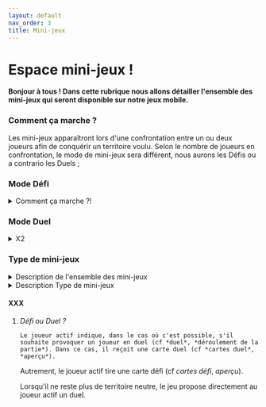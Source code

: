 ```yaml
---
layout: default
nav_order: 3
title: Mini-jeux
---
```

# Espace mini-jeux !
**Bonjour à tous ! 
Dans cette rubrique nous allons détailler l'ensemble des mini-jeux qui seront disponible sur notre jeux mobile.**

### Comment ça marche ?
Les mini-jeux apparaîtront lors d'une confrontation entre un ou deux joueurs afin de conquérir un territoire voulu.
Selon le nombre de joueurs en confrontation, le mode de mini-jeux sera différent, nous aurons les Défis ou a contrario les Duels ;

### Mode Défi
<details>
<summary>Comment ça marche ?!</summary>

    Lorsqu'un joueur convoite des cases territoire neutres (cf *cases territoire*, *aperçu*), il relève un défi. 
    Il s'agit de mini-jeux solos, pouvant prendre diverses formes : questions-réponses, motifs à reproduire,
    énigmes à résoudre... ils sont variés et intéractifs !
    c'est à dire que lorsqu'un joueur convoite un territoire, un onglet "Défi" apparait
  
    Ce mode de jeu permet au joueur de choisir un certain nombre de case à parier (photo à venir), 
    ainsi que le type de jeu à effectuer.
    Un chronomètre se laissera dès lorsque le joueur aura accepter son défi !

    
Dans le cas ou le joueur gagne : Ce dernier gagne alors la mise qu'il s'est assigné puis reprend le jeu.
        
Puis dans le cas ou le joueur perd  : Il se verra retirer le nombre de case misées pendant la pré-disposition du défis, 
        puis peut reprendre à son tour le jeu. 
</details>



   
        
### Mode Duel
<details>
<summary>X2</summary>
    Concernant la confrontation entre deux joueur, ce dernier mode de jeu se lancera lorsqu'un joueur (appelé actif)
    décide de conquérir un certain nombre de case qui dans ce cas est adjacent à un ou plusieurs autres joueurs (eux appelés passifs), 
    le joueur passif verra apparaître alors un onglet "Duels", en cliquant dessus il verra apparaître une page dans laquelle 
    il pourra choisir à la fois le nombre de case à parier mais aussi quel joueur à affronter dans le cas ou il y aurait +>2joueurs.

       
Cas ou le joueur actif gagne : Il (re)gagne la mise qu'il avait mit ainsi que la mise prévu, le joueur passif, lui, 
        ne perd pas ses cases misés mais perds le nombre de case misé par le joueur adverse. 
        
Cas ou le joueur perd  : Il se verra retirer le nombre de case misée pendant la pré-disposition du défis, 
        puis peut reprendre à son tour le jeu.
</details>
    
### Type de mini-jeux

<details>
<summary>Description de l'ensemble des mini-jeux</summary>
  Dans cette partie, nous allons détailler les différents  mini-jeux présent pour les deux modes.
    
En premier lieu, concernant le Mode Défi, ce dernier est composé de 6 différents mini-jeux dans lequel nous pouvons retrouver :
    
* *Reproduction d'image* : Ce mini-jeu concernera comme son nom l'indique le reproduction d'image dans lequel

* *Egnimes* :

* *7 differences* : 2 images/7 différences ; 7 différences seont à trouver selon 2 images avec un nombre illimités de mauvaises réponses

* *Traduction* : Dans ce mini-jeu, il apparaîtra une succession de phrase dans divers langages(Russe/Japonais/Anglais/Espagnol/Allemand) ; le joueur devra tour par tour traduire l'ensemble des 7 différentes phrases en français.

* *Où est Charlie ?* : Dois-je le présenter ? Sur une carte, remplie de personnage, le joueur devra retrouver "Charlie" qui adore porter des habits rayés et se cacher !

En second temps, nous avons les 6 mini-jeux du mode Duel :


* *Le Labyrinthe* : 1 labyrinthe/2 joueurs/2 clés ; Chaque joueur est disposé à chaque extrémité du labyrinthe, dès le commcement du chrono, les deux joueurs devront arrivé au centre du labyrinthe récupéré leur clé et la rapporter le plus vite possible à son équipe. 

* *Jeu de logique* : Ce mode de jeu est basé sur les différents jeu (à compléter)

* *Rally* : 2 routes/2 joueurs ; chaque joueur est en posséssion d'une voiture, les deux véhicules roulent de plus en plus vite, le but des deux joueurs est d'éviter le plus d'obstacle possible. Les joueurs pourront utiliser les touches "fléches Droite/gauche" afin de pouvoir éviter les obstacles.

* *Lutte* :  ici, les deux joueurs devront éjecter le joueur adverse hors de sa zone, ils devront spammer le touche "espace" le plus vite possible.

* *Compteur aveugle* : Un compteur de 10.00 s se lancera, il restera visible jusqu'a 2.50 s puis continuera indéfiniment, jusqu'à ce que les deux joueurs pressent la touche "espace". Le but, ici, est d'estimer le plus précisément lorsque le compteur arrive à 10.00 s, les deux joueurs devront donc appuyer sur la touche "espace", le joueur étant le plus proche de 10.00 s remporte la partie.

* *Les Nageurs* :
</details>

<details>
<summary>Description Type de mini-jeux</summary>
  Dans cette partie, nous allons détailler les différents types de mini-jeux présent pour les deux modes.
</details>

#### XXX
1. *Défi ou Duel ?*
       
       Le joueur actif indique, dans le cas où c'est possible, s'il souhaite provoquer un joueur en duel (cf *duel*, *déroulement de la partie*). Dans ce cas, il reçoit une carte duel (cf *cartes duel*, *aperçu*).


     Autrement, le joueur actif tire une carte défi (cf *cartes défi*, *aperçu*).

     Lorsqu'il ne reste plus de territoire neutre, le jeu propose directement au joueur actif un duel.

    

